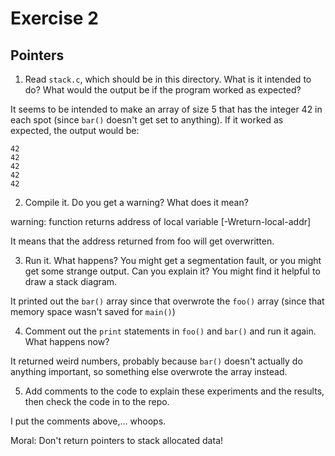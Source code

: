 # Exercise 2
## Pointers


1.  Read `stack.c`, which should be in this directory.  What is it
intended to do?  What would the output be if the program worked as
expected?

It seems to be intended to make an array of size 5 that has the integer 42 in each spot (since `bar()` doesn't get set to anything). If it worked as expected, the output would be:

```
42
42
42
42
42
```

2.  Compile it.  Do you get a warning?  What does it mean?

warning: function returns address of local variable [-Wreturn-local-addr]

It means that the address returned from foo will get overwritten.

3.  Run it.  What happens?  You might get a segmentation fault, or you might get
some strange output.  Can you explain it?  You might find it
helpful to draw a stack diagram.

It printed out the `bar()` array since that overwrote the `foo()` array (since that memory space wasn't saved for `main()`)

4.  Comment out the `print` statements in `foo()` and `bar()` and run
it again.  What happens now?

It returned weird numbers, probably because `bar()` doesn't actually do anything important, so something else overwrote the array instead.

5.  Add comments to the code to explain these experiments and the results,
then check the code in to the repo.

I put the comments above,... whoops.

Moral: Don't return pointers to stack allocated data!
